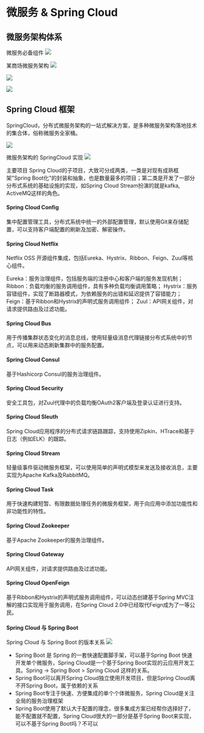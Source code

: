 # 微服务 & Spring Cloud 

## 微服务架构体系
微服务必备组件
![](https://note.youdao.com/yws/api/personal/file/C4CA6546784F4C52B63835C9C2F1F026?method=download&shareKey=7d32c4dffa55ed2c6e3e4dc4f9ce2db8)

某商场微服务架构
![](https://note.youdao.com/yws/api/personal/file/031AFEC7A34D44B4A691434181A9C9F5?method=download&shareKey=de7c1de5355c1b70c9e4811eb4c1350d)

![](https://note.youdao.com/yws/api/personal/file/8322CC2938664F5E9B1BEB8DE4D93A5E?method=download&shareKey=ba85b96ec479648638d4a98491d71621)

![](https://note.youdao.com/yws/api/personal/file/4D5B12903EC34F8AB313D74B630B77AE?method=download&shareKey=3233f1fa07d8c124ef8d6e9df4f34189)

## Spring Cloud 框架
SpringCloud，分布式微服务架构的一站式解决方案，是多种微服务架构落地技术的集合体，俗称微服务全家桶。

![](https://note.youdao.com/yws/api/personal/file/5DCC3FDE76A34A2198B6A5BA46B75816?method=download&shareKey=f6b5452fc6cdf7a99b217a6807c6ef11)

微服务架构的 SpringCloud 实现
![](https://note.youdao.com/yws/api/personal/file/97298EE01A3A41C7B63761DF773CDE31?method=download&shareKey=5102122ac7075969ca37bc66a6de9101)

主要项目
Spring Cloud的子项目，大致可分成两类，一类是对现有成熟框架"Spring Boot化"的封装和抽象，也是数量最多的项目；第二类是开发了一部分分布式系统的基础设施的实现，如Spring Cloud Stream扮演的就是kafka, ActiveMQ这样的角色。

#### Spring Cloud Config
集中配置管理工具，分布式系统中统一的外部配置管理，默认使用Git来存储配置，可以支持客户端配置的刷新及加密、解密操作。

#### Spring Cloud Netflix
Netflix OSS 开源组件集成，包括Eureka、Hystrix、Ribbon、Feign、Zuul等核心组件。

Eureka：服务治理组件，包括服务端的注册中心和客户端的服务发现机制；
Ribbon：负载均衡的服务调用组件，具有多种负载均衡调用策略；
Hystrix：服务容错组件，实现了断路器模式，为依赖服务的出错和延迟提供了容错能力；
Feign：基于Ribbon和Hystrix的声明式服务调用组件；
Zuul：API网关组件，对请求提供路由及过滤功能。
#### Spring Cloud Bus
用于传播集群状态变化的消息总线，使用轻量级消息代理链接分布式系统中的节点，可以用来动态刷新集群中的服务配置。

#### Spring Cloud Consul
基于Hashicorp Consul的服务治理组件。

#### Spring Cloud Security
安全工具包，对Zuul代理中的负载均衡OAuth2客户端及登录认证进行支持。

#### Spring Cloud Sleuth
Spring Cloud应用程序的分布式请求链路跟踪，支持使用Zipkin、HTrace和基于日志（例如ELK）的跟踪。

#### Spring Cloud Stream
轻量级事件驱动微服务框架，可以使用简单的声明式模型来发送及接收消息，主要实现为Apache Kafka及RabbitMQ。

#### Spring Cloud Task
用于快速构建短暂、有限数据处理任务的微服务框架，用于向应用中添加功能性和非功能性的特性。

#### Spring Cloud Zookeeper
基于Apache Zookeeper的服务治理组件。

#### Spring Cloud Gateway
API网关组件，对请求提供路由及过滤功能。

#### Spring Cloud OpenFeign
基于Ribbon和Hystrix的声明式服务调用组件，可以动态创建基于Spring MVC注解的接口实现用于服务调用，在Spring Cloud 2.0中已经取代Feign成为了一等公民。

#### Spring Cloud 与 Spring Boot

Spring Cloud 与 Spring Boot 的版本关系
![](https://note.youdao.com/yws/api/personal/file/62E500A3AFCF490F8DFA4A9169EE239A?method=download&shareKey=fde27104a431ad072c40912de151a7bb)

- Spring Boot 是 Spring 的一套快速配置脚手架，可以基于Spring Boot 快速开发单个微服务，Spring Cloud是一个基于Spring Boot实现的云应用开发工具。Spring -> Spring Boot > Spring Cloud 这样的关系。
- Spring Boot可以离开Spring Cloud独立使用开发项目，但是Spring Cloud离不开Spring Boot，属于依赖的关系
- Spring Boot专注于快速、方便集成的单个个体微服务，Spring Cloud是关注全局的服务治理框架
- Spring Boot使用了默认大于配置的理念，很多集成方案已经帮你选择好了，能不配置就不配置，Spring Cloud很大的一部分是基于Spring Boot来实现，可以不基于Spring Boot吗？不可以

